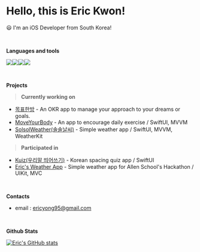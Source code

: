 <!--
**KSYong/KSYong** is a ✨ _special_ ✨ repository because its `README.md` (this file) appears on your GitHub profile.

Here are some ideas to get you started:

- 🔭 I’m currently working on ...
- 🌱 I’m currently learning ...
- 👯 I’m looking to collaborate on ...
- 🤔 I’m looking for help with ...
- 💬 Ask me about ...
- 📫 How to reach me: ...
- 😄 Pronouns: ...
- ⚡ Fun fact: ...
-->

<!--div align="center"-->

# **Hello, this is Eric Kwon!**

😃 I'm an iOS Developer from South Korea!

<br>

**Languages and tools**

<img src="https://img.shields.io/badge/iOS-000000?style=round-square&logo=iOS&logoColor=white"/><img src="https://img.shields.io/badge/Swift-F05138?style=round-square&logo=Swift&logoColor=white"/><img src="https://img.shields.io/badge/SwiftUI-0886FE?style=round-square&logo=Swift&logoColor=white"/><img src="https://img.shields.io/badge/Xcode-147EFB?style=round-square&logo=Xcode&logoColor=white"/>

<br>

**Projects**

>**Currently working on**

* [목표한방](https://github.com/ObjectOneShot/iOS-ObjectOneShot) - An OKR app to manage your approach to your dreams or goals.
* [MoveYourBody](https://github.com/Swift-Coding-Club/MoveYourBody) - An app to encourage daily exercise / SwiftUI, MVVM
* [SolsolWeather(솔솔날씨)](https://github.com/ericKwon95/SolsolWeather) - Simple weather app / SwiftUI, MVVM, WeatherKit

>**Participated in**
* [Kuiz(우리말 띄어쓰기)](https://github.com/Swift-Coding-Club/Level1Kuiz) - Korean spacing quiz app / SwiftUI
* [Eric's Weather App](https://github.com/ericKwon95/allen_hackathon_level2_Eric) - Simple weather app for Allen School's Hackathon / UIKit, MVC

<br>

**Contacts**
* email  : ericyong95@gmail.com

<br>

**Github Stats**

[![Eric's GitHub stats](https://github-readme-stats.vercel.app/api?username=ericKwon95&show_icons=true&theme=gruvbox)](https://github.com/anuraghazra/github-readme-stats)
